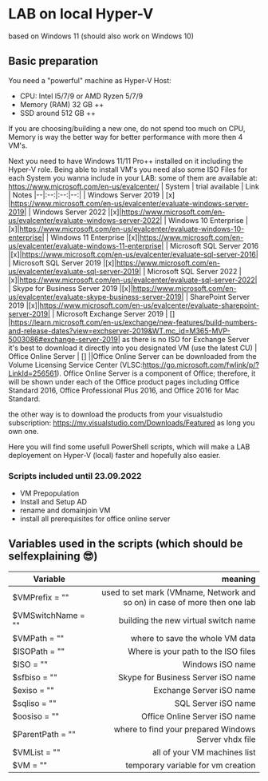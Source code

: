 # LAB on local Hyper-V
based on Windows 11 (should also work on Windows 10)

## Basic preparation
You need a "powerful" machine as Hyper-V Host:

* CPU: Intel I5/7/9 or AMD Ryzen 5/7/9
* Memory (RAM) 32 GB ++
* SSD around 512 GB ++

If you are choosing/building a new one, do not spend too much on CPU, Memory is way the better way for better performance with more then 4 VM's.

Next you need to have Windows 11/11 Pro++ installed on it including the Hyper-V role.
Being able to install VM's you need also some ISO Files for each System you wanna include in your LAB:
some of them are available at: https://www.microsoft.com/en-us/evalcenter/
| System | trial available | Link | Notes
|--|:--:|:--:|--:|
| Windows Server 2019 | [x] |https://www.microsoft.com/en-us/evalcenter/evaluate-windows-server-2019|
| Windows Server 2022 |[x]|https://www.microsoft.com/en-us/evalcenter/evaluate-windows-server-2022|
| Windows 10 Enterprise |[x]|https://www.microsoft.com/en-us/evalcenter/evaluate-windows-10-enterprise|
| Windows 11 Enterprise |[x]|https://www.microsoft.com/en-us/evalcenter/evaluate-windows-11-enterprise|
| Microsoft SQL Server 2016 |[x]|https://www.microsoft.com/en-us/evalcenter/evaluate-sql-server-2016|
| Microsoft SQL Server 2019 |[x]|https://www.microsoft.com/en-us/evalcenter/evaluate-sql-server-2019|
| Microsoft SQL Server 2022 |[x]|https://www.microsoft.com/en-us/evalcenter/evaluate-sql-server-2022|
| Skype for Business Server 2019 |[x]|https://www.microsoft.com/en-us/evalcenter/evaluate-skype-business-server-2019|
| SharePoint Server 2019 |[x]|https://www.microsoft.com/en-us/evalcenter/evaluate-sharepoint-server-2019|
| Microsoft Exchange Server 2019 | [] |https://learn.microsoft.com/en-us/exchange/new-features/build-numbers-and-release-dates?view=exchserver-2019&WT.mc_id=M365-MVP-5003086#exchange-server-2019| as there is no ISO for Exchange Server it's best to download it directly into you designated VM (use the latest CU) 
| Office Online Server | [] ||Office Online Server can be downloaded from the Volume Licensing Service Center (VLSC:https://go.microsoft.com/fwlink/p/?LinkId=256561). Office Online Server is a component of Office; therefore, it will be shown under each of the Office product pages including Office Standard 2016, Office Professional Plus 2016, and Office 2016 for Mac Standard.

the other way is to download the products from your visualstudio subscription: https://my.visualstudio.com/Downloads/Featured as long you own one.

Here you will find some usefull PowerShell scripts, which will make a LAB deployement on Hyper-V (local) faster and hopefully also easier.

### Scripts included until 23.09.2022
* VM Prepopulation
* Install and Setup AD
* rename and domainjoin VM
* install all prerequisites for office online server

## Variables used in the scripts (which should be selfexplaining 😎)

| Variable | meaning |
|--|--:
|$VMPrefix = ""| used to set mark (VMname, Network and so on) in case of more then one lab |
|$VMSwitchName = ""| building the new virtual switch name |
|$VMPath = ""| where to save the whole VM data|
|$ISOPath = ""| Where is your path to the ISO files|
|$ISO = ""| Windows iSO name|
|$sfbiso = ""| Skype for Business Server iSO name|
|$exiso = ""| Exchange Server iSO name|
|$sqliso = ""|SQL Server iSO name |
|$oosiso = ""|Office Online Server iSO name |
|$ParentPath = ""|where to find your prepared Windows Server vhdx file |
|$VMList = ""| all of your VM machines list|
|$VM = ""| temporary variable for vm creation|
